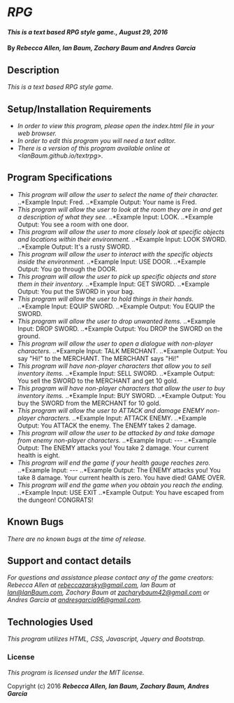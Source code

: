 # _RPG_

#### _This is a text based RPG style game., August 29, 2016_

#### By _**Rebecca Allen, Ian Baum, Zachary Baum and Andres Garcia**_

## Description

_This is a text based RPG style game._

## Setup/Installation Requirements

* _In order to view this program, please open the index.html file in your web browser._
* _In order to edit this program you will need a text editor._
* _There is a version of this program available online at <IanBaum.github.io/textrpg>._

## Program Specifications

* _This program will allow the user to select the name of their character._
..*Example Input: Fred.
..*Example Output: Your name is Fred.
* _This program will allow the user to look at the room they are in and get a description of what they see._
..*Example Input: LOOK.
..*Example Output: You see a room with one door.
* _This program will allow the user to more closely look at specific objects and locations within their environment._
..*Example Input: LOOK SWORD.
..*Example Output: It's a rusty SWORD.
* _This program will allow the user to interact with the specific objects inside the environment._
..*Example Input: USE DOOR.
..*Example Output: You go through the DOOR.
* _This program will allow the user to pick up specific objects and store them in their inventory._
..*Example Input: GET SWORD.
..*Example Output: You put the SWORD in your bag.
* _This program will allow the user to hold things in their hands._
..*Example Input: EQUIP SWORD.
..*Example Output: You EQUIP the SWORD.
* _This program will allow the user to drop unwanted items._
..*Example Input: DROP SWORD.
..*Example Output: You DROP the SWORD on the ground.
* _This program will allow the user to open a dialogue with non-player characters._
..*Example Input: TALK MERCHANT.
..*Example Output: You say "Hi!" to the MERCHANT. The MERCHANT says "Hi!"
* _This program will have non-player characters that allow you to sell inventory items._
..*Example Input: SELL SWORD.
..*Example Output: You sell the SWORD to the MERCHANT and get 10 gold.
* _This program will have non-player characters that allow the user to buy inventory items._
..*Example Input: BUY SWORD.
..*Example Output: You buy the SWORD from the MERCHANT for 10 gold.
* _This program will allow the user to ATTACK and damage ENEMY non-player characters._
..*Example Input: ATTACK ENEMY.
..*Example Output: You ATTACK the enemy. The ENEMY takes 2 damage.
* _This program will allow the user to be attacked by and take damage from enemy non-player characters._
..*Example Input: ---
..*Example Output: The ENEMY attacks you! You take 2 damage. Your current health is eight.
* _This program will end the game if your health gauge reaches zero._
..*Example Input: ---
..*Example Output: The ENEMY attacks you! You take 8 damage. Your current health is zero. You have died! GAME OVER.
* _This program will end the game when you obtain you reach the ending._
..*Example Input: USE EXIT
..*Example Output: You have escaped from the dungeon! CONGRATS!

## Known Bugs

_There are no known bugs at the time of release._

## Support and contact details

_For questions and assistance please contact any of the game creators: Rebecca Allen at rebeccazarsky@gmail.com, Ian Baum at Ian@IanBaum.com, Zachary Baum at zacharybaum42@gmail.com or Andres Garcia at andresgarcia96@gmail.com._

## Technologies Used

_This program utilizes HTML, CSS, Javascript, Jquery and Bootstrap._

### License

*This program is licensed under the MIT license.*

Copyright (c) 2016 **_Rebecca Allen, Ian Baum, Zachary Baum, Andres Garcia_**
